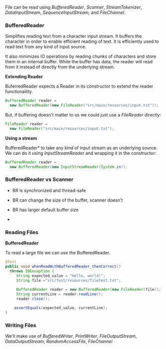 File can be read using *BufferedReader*, *Scanner*, *StreamTokenizer*, *DataInputStream*, *SequenceInputStream,* and *FileChannel*.

### BufferedReader

Simplifies reading text from a character input stream. It buffers the character in order to enable efficient reading of text. It is efficiently used to read text from any kind of input source.

It also minimizes IO operations by reading chunks of characters and store them in an internal buffer. While the buffer has data, the reader will read from it instead of directly from the underlying stream.

**Extending Reader**

BuferredReader expects a Reader in its constructor to extend the reader functionaility.

```java
BufferedReader reader = 
  new BufferedReader(new FileReader("src/main/resources/input.txt"));
```

But, if buffering doesn't matter to us we could just use a *FileReader* directly:

```java
FileReader reader = 
  new FileReader("src/main/resources/input.txt");
```

**Using a stream**

BufferedReader* to take any kind of input stream as an underlying source. We can do it using *InputStreamReader* and wrapping it in the constructor:

```java
BufferedReader reader = 
  new BufferedReader(new InputStreamReader(System.in));
```

### BufferedReader vs Scanner

* BR is synchronized and thread-safe

* BR can change the size of the buffer, scanner doesn't 

* BR has larger default buffer size

* 

### Reading Files

**BufferedReader**

To read a large file we can use the BufferedReader.

```java
@Test
public void whenReadWithBufferedReader_thenCorrect()
  throws IOException {
     String expected_value = "Hello, world!";
     String file ="src/test/resources/fileTest.txt";
     
     BufferedReader reader = new BufferedReader(new FileReader(file));
     String currentLine = reader.readLine();
     reader.close();

    assertEquals(expected_value, currentLine);
}
```

### Writing Files

We'll make use of *BufferedWriter*, *PrintWriter*, *FileOutputStream*, *DataOutputStream*, *RandomAccessFile*, *FileChannel*





